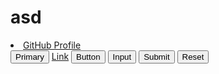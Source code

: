 # asd
<li><a class="button" href="{{ site.github.owner_url }}">GitHub Profile</a></li>
<button type="button" class="btn btn-primary">Primary</button>
<a class="btn btn-primary" href="#" role="button">Link</a>
<button class="btn btn-primary" type="submit">Button</button>
<input class="btn btn-primary" type="button" value="Input">
<input class="btn btn-primary" type="submit" value="Submit">
<input class="btn btn-primary" type="reset" value="Reset">
